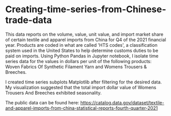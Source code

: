 # Creating-time-series-from-Chinese-trade-data
This data reports on the volume, value, unit value, and import market share of certain textile and apparel imports from China for Q4 of the 2021 financial year. Products are coded in what are called 'HTS codes',  a classification system used in the United States to help determine customs duties to be paid on imports. Using Python Pandas in Jupyter notebook, I isolate time series data for the values in dollars per unit of the following products:  Woven Fabrics Of Synthetic Filament Yarn and Womens Trousers & Breeches.  

I created time series subplots Matplotlib after filtering for the desired data. My visualization suggested that the total import dollar value of Womens Trousers And Breeches exhibited seasonality. 

The public data can be found here: https://catalog.data.gov/dataset/textile-and-apparel-imports-from-china-statistical-reports-fourth-quarter-2021
